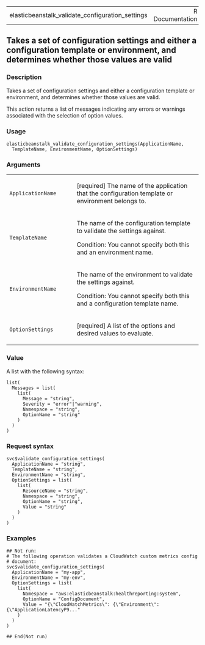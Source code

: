 <table style="width: 100%;">
<tbody>
<tr class="odd">
<td>elasticbeanstalk_validate_configuration_settings</td>
<td style="text-align: right;">R Documentation</td>
</tr>
</tbody>
</table>

## Takes a set of configuration settings and either a configuration template or environment, and determines whether those values are valid

### Description

Takes a set of configuration settings and either a configuration
template or environment, and determines whether those values are valid.

This action returns a list of messages indicating any errors or warnings
associated with the selection of option values.

### Usage

    elasticbeanstalk_validate_configuration_settings(ApplicationName,
      TemplateName, EnvironmentName, OptionSettings)

### Arguments

<table>
<colgroup>
<col style="width: 35%" />
<col style="width: 65%" />
</colgroup>
<tbody>
<tr class="odd">
<td><code
id="elasticbeanstalk_validate_configuration_settings_:_ApplicationName">ApplicationName</code></td>
<td><p>[required] The name of the application that the configuration
template or environment belongs to.</p></td>
</tr>
<tr class="even">
<td><code
id="elasticbeanstalk_validate_configuration_settings_:_TemplateName">TemplateName</code></td>
<td><p>The name of the configuration template to validate the settings
against.</p>
<p>Condition: You cannot specify both this and an environment
name.</p></td>
</tr>
<tr class="odd">
<td><code
id="elasticbeanstalk_validate_configuration_settings_:_EnvironmentName">EnvironmentName</code></td>
<td><p>The name of the environment to validate the settings against.</p>
<p>Condition: You cannot specify both this and a configuration template
name.</p></td>
</tr>
<tr class="even">
<td><code
id="elasticbeanstalk_validate_configuration_settings_:_OptionSettings">OptionSettings</code></td>
<td><p>[required] A list of the options and desired values to
evaluate.</p></td>
</tr>
</tbody>
</table>

### Value

A list with the following syntax:

    list(
      Messages = list(
        list(
          Message = "string",
          Severity = "error"|"warning",
          Namespace = "string",
          OptionName = "string"
        )
      )
    )

### Request syntax

    svc$validate_configuration_settings(
      ApplicationName = "string",
      TemplateName = "string",
      EnvironmentName = "string",
      OptionSettings = list(
        list(
          ResourceName = "string",
          Namespace = "string",
          OptionName = "string",
          Value = "string"
        )
      )
    )

### Examples

    ## Not run: 
    # The following operation validates a CloudWatch custom metrics config
    # document:
    svc$validate_configuration_settings(
      ApplicationName = "my-app",
      EnvironmentName = "my-env",
      OptionSettings = list(
        list(
          Namespace = "aws:elasticbeanstalk:healthreporting:system",
          OptionName = "ConfigDocument",
          Value = "{\"CloudWatchMetrics\": {\"Environment\": {\"ApplicationLatencyP9..."
        )
      )
    )

    ## End(Not run)
